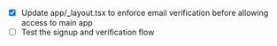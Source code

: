- [x] Update app/_layout.tsx to enforce email verification before allowing access to main app
- [ ] Test the signup and verification flow
